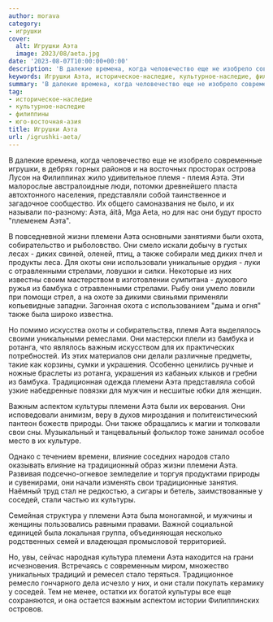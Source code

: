 ```yaml
---
author: morava
category:
- игрушки
cover:
  alt: Игрушки Аэта
  image: 2023/08/aeta.jpg
date: '2023-08-07T10:00:00+00:00'
description: 'В далекие времена, когда человечество еще не изобрело современные игрушки, в дебрях горных районов и на восточных просторах острова Лусон на Филиппинах...'
keywords: Игрушки Аэта, историческое-наследие, культурное-наследие, филиппины, юго-восточная-азия, аэта, племени, племя, также, бамбука, важным, культуры, собой, жизни, охота, диких, охоты, отравленными, стрелами, ротанга
summary: 'В далекие времена, когда человечество еще не изобрело современные игрушки, в дебрях горных районов и на восточных просторах острова Лусон на Филиппинах...'
tag:
- историческое-наследие
- культурное-наследие
- филиппины
- юго-восточная-азия
title: Игрушки Аэта
url: /igrushki-aeta/
---
```


В далекие времена, когда человечество еще не изобрело современные игрушки, в дебрях горных районов и на восточных просторах острова Лусон на Филиппинах жило удивительное племя \- племя Аэта. Эти малорослые австралоидные люди, потомки древнейшего пласта автохтонного населения, представляли собой таинственное и загадочное сообщество. Их общего самоназвания не было, и их называли по-разному: Аэта, áitâ, Mga Aeta, но для нас они будут просто "племенем Аэта".

В повседневной жизни племени Аэта основными занятиями были охота, собирательство и рыболовство. Они смело искали добычу в густых лесах \- диких свиней, оленей, птиц, а также собирали мед диких пчел и продукты леса. Для охоты они использовали уникальные орудия \- луки с отравленными стрелами, ловушки и силки. Некоторые из них известны своим мастерством в изготовлении сумпитана \- духового ружья из бамбука с отравленными стрелами. Рыбу они умело ловили при помощи стрел, а на охоте за дикими свиньями применяли копьевидные западни. Загонная охота с использованием "дыма и огня" также была широко известна.

Но помимо искусства охоты и собирательства, племя Аэта выделялось своими уникальными ремеслами. Они мастерски плели из бамбука и ротанга, что являлось важным искусством для их практических потребностей. Из этих материалов они делали различные предметы, такие как корзины, сумки и украшения. Особенно ценились ручные и ножные браслеты из ротанга, украшения из кабаньих клыков и гребни из бамбука. Традиционная одежда племени Аэта представляла собой узкие набедренные повязки для мужчин и несшитые юбки для женщин.

Важным аспектом культуры племени Аэта были их верования. Они исповедовали анимизм, веру в духов мироздания и политеистический пантеон божеств природы. Они также обращались к магии и толковали свои сны. Музыкальный и танцевальный фольклор тоже занимал особое место в их культуре.

Однако с течением времени, влияние соседних народов стало оказывать влияние на традиционный образ жизни племени Аэта. Развивая подсечно-огневое земледелие и торгуя продуктами природы и сувенирами, они начали изменять свои традиционные занятия. Наёмный труд стал не редкостью, а сигары и бетель, заимствованные у соседей, стали частью их культуры.

Семейная структура у племени Аэта была моногамной, и мужчины и женщины пользовались равными правами. Важной социальной единицей была локальная группа, объединяющая несколько родственных семей и владеющая промысловой территорией.

Но, увы, сейчас народная культура племени Аэта находится на грани исчезновения. Встречаясь с современным миром, множество уникальных традиций и ремесел стало теряться. Традиционное ремесло гончарного дела исчезло у них, и они стали покупать керамику у соседей. Тем не менее, остатки их богатой культуры все еще сохраняются, и она остается важным аспектом истории Филиппинских островов.